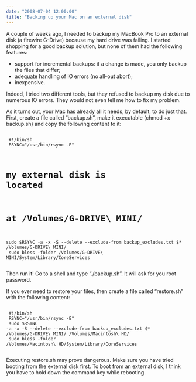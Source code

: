 ```yaml
---
date: "2008-07-04 12:00:00"
title: "Backing up your Mac on an external disk"
---
```




A couple of weeks ago, I needed to backup my MacBook Pro to an external disk (a firewire G-Drive) because my hard drive was failing. I started shopping for a good backup solution, but none of them had the following features:

- support for incremental backups: if a change is made, you only backup the files that differ;
- adequate handling of IO errors (no all-out abort);
- inexpensive.


Indeed, I tried two different tools, but they refused to backup my disk due to numerous IO errors. They would not even tell me how to fix my problem.

As it turns out, your Mac has already all it needs, by default, to do just that. First, create a file called &ldquo;backup.sh&rdquo;, make it executable (chmod +x backup.sh) and copy the following content to it:

<code><br/>
#!/bin/sh<br/>
RSYNC="/usr/bin/rsync -E"<br/>
# my external disk is located<br/>
# at /Volumes/G-DRIVE\\ MINI/<br/>
sudo $RSYNC -a -x -S --delete --exclude-from backup_excludes.txt $* /Volumes/G-DRIVE\\ MINI/<br/>
sudo bless -folder /Volumes/G-DRIVE\\ MINI/System/Library/CoreServices<br/>
</code>

Then run it! Go to a shell and type &ldquo;./backup.sh&rdquo;. It will ask for you root password.

If you ever need to restore your files, then create a file called &ldquo;restore.sh&rdquo; with the following content:

<code><br/>
#!/bin/sh<br/>
RSYNC="/usr/bin/rsync -E"<br/>
sudo $RSYNC -a -x -S --delete --exclude-from backup_excludes.txt $* /Volumes/G-DRIVE\\ MINI/ /Volumes/Macintosh\\ HD/<br/>
sudo bless -folder /Volumes/Macintosh\\ HD/System/Library/CoreServices<br/>
</code>

Executing restore.sh may prove dangerous. Make sure you have tried booting from the external disk first. To boot from an external disk, I think you have to hold down the command key while rebooting.

